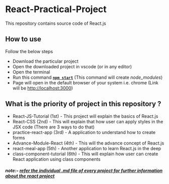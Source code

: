 # React-Practical-Project
This repository contains source code of React.js 

## How to use 
Follow the below steps 
- Download the particular project 
- Open the downloaded project in vscode (or in any editor)
- Open the terminal 
- Run this command **<ins>`npm start`</ins>** (This command will create *node_modules*)
- Page will open in the default browser of your system i.e. chrome (Link will be [http://localhost:3000](http://localhost:3000))
    
## What is the priority of project in this repository ?
- React-JS-Tutorial (1st) - This project will explain the basics of React.js
- React-CSS (2nd) - This will explain that how user can apply styles in the JSX code (There are 3 ways to do that)
- practice-react-app (3rd) - A application to understand how to create forms
- Advance-Module-React (4th) - This will the advance concept of React.js
- react-meal-app (5th) - Another application to learn React.js in the deep
- class-component-tutorial (6th) - This will explain how user can create React application using class components

##### note:- <ins>refer the individual .md file of every project for further information about the react project</ins>







